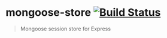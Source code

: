 # mongoose-store [![Build Status](https://travis-ci.org/dreyacosta/mongoose-store.svg?branch=master)](https://travis-ci.org/dreyacosta/mongoose-store)
> Mongoose session store for Express
